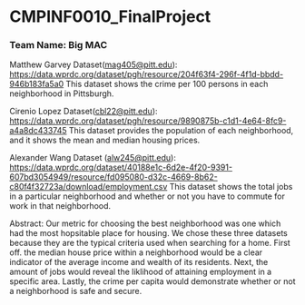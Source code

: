 # **CMPINF0010_FinalProject**
### Team Name: **Big MAC**


Matthew Garvey Dataset(mag405@pitt.edu): https://data.wprdc.org/dataset/pgh/resource/204f63f4-296f-4f1d-bbdd-946b183fa5a0
This dataset shows the crime per 100 persons in each neighborhood in Pittsburgh.

Cirenio Lopez Dataset(cbl22@pitt.edu): https://data.wprdc.org/dataset/pgh/resource/9890875b-c1d1-4e64-8fc9-a4a8dc433745
This dataset provides the population of each neighborhood, and it shows the mean and median housing prices.

Alexander Wang Dataset (alw245@pitt.edu): https://data.wprdc.org/dataset/40188e1c-6d2e-4f20-9391-607bd3054949/resource/fd095080-d32c-4669-8b62-c80f4f32723a/download/employment.csv
This dataset shows the total jobs in a particular neighborhood and whether or not you have to commute for work in that neighborhood.

Abstract: 
Our metric for choosing the best neighborhood was one which had the most hopsitable place for housing. We chose these three datasets because they are the typical criteria used when searching for a home. First off. the median house price within a neighborhood would be a clear indicator of the average income and wealth of its residents. Next, the amount of jobs would reveal the liklihood of attaining employment in a specific area. Lastly, the crime per capita would demonstrate whether or not a neighborhood is safe and secure.